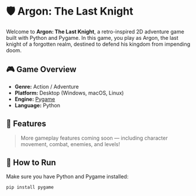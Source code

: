 # 🛡️ Argon: The Last Knight

Welcome to **Argon: The Last Knight**, a retro-inspired 2D adventure game built with Python and Pygame. In this game, you play as Argon, the last knight of a forgotten realm, destined to defend his kingdom from impending doom.

## 🎮 Game Overview

- **Genre:** Action / Adventure
- **Platform:** Desktop (Windows, macOS, Linux)
- **Engine:** [Pygame](https://www.pygame.org/)
- **Language:** Python

## 🧠 Features

> More gameplay features coming soon — including character movement, combat, enemies, and levels!

## 🚀 How to Run

Make sure you have Python and Pygame installed:

```bash
pip install pygame
